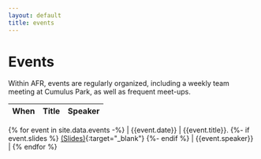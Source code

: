 ```yaml
---
layout: default
title: events
---
```


# Events

Within AFR, events are regularly organized, including a weekly team meeting at Cumulus Park, as well as frequent meet-ups.

| When            | Title           | Speaker           |
| --------------- | --------------- | ----------------- |
{% for event in site.data.events -%}
| {{event.date}}  | {{event.title}}. {%- if event.slides %} [(Slides)]({{event.slides}}){:target="_blank"} {%- endif %} | {{event.speaker}} |
{% endfor  %}
